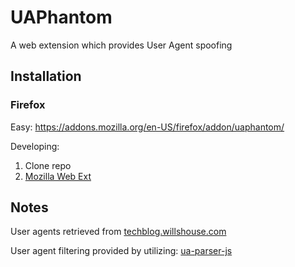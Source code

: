 # UAPhantom
A web extension which provides User Agent spoofing

## Installation

### Firefox
Easy: https://addons.mozilla.org/en-US/firefox/addon/uaphantom/

Developing:
1. Clone repo
2. [Mozilla Web Ext](https://developer.mozilla.org/en-US/Add-ons/WebExtensions/Getting_started_with_web-ext)

## Notes
User agents retrieved from [techblog.willshouse.com]( https://techblog.willshouse.com/2012/01/03/most-common-user-agents/)

User agent filtering provided by utilizing: [ua-parser-js](https://www.npmjs.com/package/ua-parser-js)

